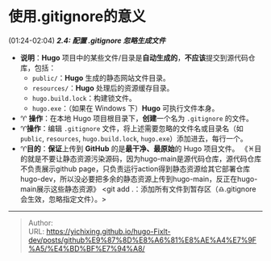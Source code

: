 # 使用.gitignore的意义


(01:24-02:04) ***2.4: 配置 .gitignore 忽略生成文件***
-   **说明**：**Hugo** 项目中的某些文件/目录是**自动生成的**，**不应该**提交到源代码仓库，包括：
    *   `public/`：**Hugo** 生成的静态网站文件目录。
    *   `resources/`：**Hugo** 处理后的资源缓存目录。
    *   `hugo.build.lock`：构建锁文件。
    *   `hugo.exe`：（如果在 Windows 下）**Hugo** 可执行文件本身。
-   ♈ **操作**：在本地 Hugo 项目根目录下，**创建**一个名为 `.gitignore` 的文件。
-   ♈**操作**：编辑 `.gitignore` 文件，将上述需要忽略的文件名或目录名（如 `public`, `resources`, `hugo.build.lock`, `hugo.exe`）添加进去，每行一个。
-   ♈**目的**：**保证**上传到 **GitHub** 的是**最干净、最原始**的 Hugo 项目文件。
	《♓目的就是不要让静态资源污染源码，因为hugo-main是源代码仓库，源代码仓库不负责展示github page，只负责运行action得到静态资源给其它部署仓库hugo-dev，所以没必要把多余的静态资源上传到hugo-main，反正在hugo-main展示这些静态资源》
	<git add .：添加所有文件到暂存区（♎.gitignore 会生效，忽略指定文件）。>

---

> Author:   
> URL: https://yichixing.github.io/hugo-Fixlt-dev/posts/github%E9%87%8D%E8%A6%81%E8%AE%A4%E7%9F%A5/%E4%BD%BF%E7%94%A8/  

